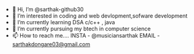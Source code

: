 - 👋 Hi, I’m @sarthak-github30
- 👀 I’m interested in coding and web devlopment,sofware development
- 🌱 I’m currently learning DSA c/c++ , java
- 💞️ I’m currently pursuing my btech in computer science
- 📫 How to reach me....
    INSTA - @musiciansarthak
    EMAIL - sarthakdongare03@gmail.com
<!---
sarthak-github30/sarthak-github30 is a ✨ special ✨ repository because its `README.md` (this file) appears on your GitHub profile.
You can click the Preview link to take a look at your changes.
--->
